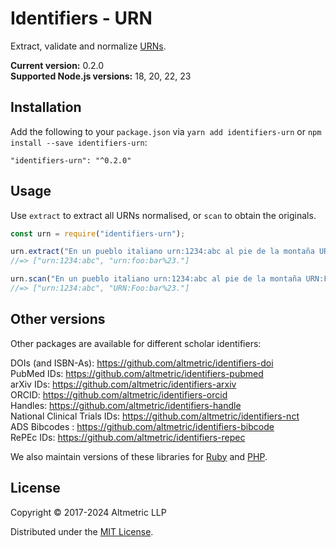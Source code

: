 # Identifiers - URN

Extract, validate and normalize [URNs](https://en.wikipedia.org/wiki/Uniform_Resource_Name).

**Current version:** 0.2.0  
**Supported Node.js versions:** 18, 20, 22, 23

## Installation

Add the following to your `package.json` via `yarn add identifiers-urn` or `npm install --save identifiers-urn`:

```shell
"identifiers-urn": "^0.2.0"
```

## Usage

Use `extract` to extract all URNs normalised, or `scan` to obtain the originals.

```javascript
const urn = require("identifiers-urn");

urn.extract("En un pueblo italiano urn:1234:abc al pie de la montaña URN:Foo:bar%23.\\");
//=> ["urn:1234:abc", "urn:foo:bar%23."]

urn.scan("En un pueblo italiano urn:1234:abc al pie de la montaña URN:Foo:bar%23.\\");
//=> ["urn:1234:abc", "URN:Foo:bar%23."]
```

## Other versions

Other packages are available for different scholar identifiers:

DOIs (and ISBN-As): https://github.com/altmetric/identifiers-doi  
PubMed IDs: https://github.com/altmetric/identifiers-pubmed  
arXiv IDs: https://github.com/altmetric/identifiers-arxiv  
ORCID: https://github.com/altmetric/identifiers-orcid  
Handles: https://github.com/altmetric/identifiers-handle  
National Clinical Trials IDs: https://github.com/altmetric/identifiers-nct  
ADS Bibcodes : https://github.com/altmetric/identifiers-bibcode  
RePEc IDs: https://github.com/altmetric/identifiers-repec  

We also maintain versions of these libraries for [Ruby](https://github.com/altmetric/identifiers) and [PHP](https://github.com/altmetric/php-identifiers).

## License

Copyright © 2017-2024 Altmetric LLP

Distributed under the [MIT License](http://opensource.org/licenses/MIT).

